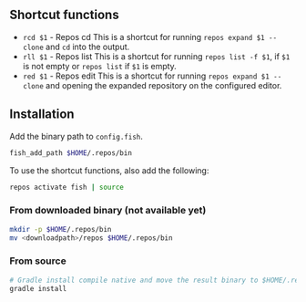 ## Shortcut functions

- `rcd $1` - Repos cd
  This is a shortcut for running `repos expand $1 --clone` and `cd` into the output.
- `rll $1` - Repos list
  This is a shortcut for running `repos list -f $1`, if `$1` is not empty or `repos list` if `$1` is empty.
- `red $1` - Repos edit
  This is a shortcut for running `repos expand $1 --clone` and opening the expanded repository on the configured editor.

## Installation

Add the binary path to `config.fish`.

```bash
fish_add_path $HOME/.repos/bin
```

To use the shortcut functions, also add the following:

```bash
repos activate fish | source
```

### From downloaded binary (not available yet)

```bash
mkdir -p $HOME/.repos/bin
mv <downloadpath>/repos $HOME/.repos/bin
```

### From source

```bash
# Gradle install compile native and move the result binary to $HOME/.repos/bin
gradle install
```



